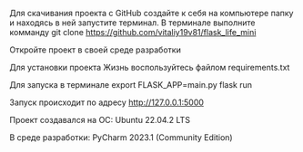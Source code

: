 Для скачивания проекта с GitHub создайте к себя на компьютере
папку и находясь в ней запустите терминал.
В терминале выполните комманду git clone https://github.com/vitaliy19v81/flask_life_mini

Откройте проект в своей среде разработки

Для установки проекта Жизнь воспользуйтесь файлом requirements.txt

Для запуска в терминале
export FLASK_APP=main.py
flask run

Запуск происходит по адресу
http://127.0.0.1:5000

Проект создавался на ОС:
Ubuntu 22.04.2 LTS

В среде разработки:
PyCharm 2023.1 (Community Edition)